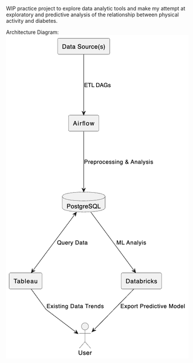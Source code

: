 WIP practice project to explore data analytic tools and make my attempt at exploratory and predictive analysis of the relationship between physical activity and diabetes.

Architecture Diagram:
![Architecture Diagram](image.png)